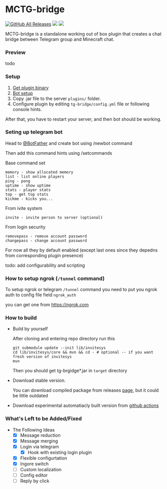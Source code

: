 # MCTG-bridge

<a href="https://github.com/fulcanelly/mctg-bridge/releases/"><img src="https://img.shields.io/github/downloads/fulcanelly/mctg-bridge/total.svg" alt="GitHub All Releases"/></a>
<img src="https://img.shields.io/github/stars/fulcanelly/mctg-bridge"/>
<img src="https://img.shields.io/github/workflow/status/fulcanelly/mctg-bridge/CI"/>

MCTG-bridge is a standalone working out of box plugin that creates a chat bridge between Telegram group and Minecraft chat.

### Preview 

todo 

### Setup 
1) [Get plugin binary](#how-to-build)
2) [Bot setup](#seting-up-telegram-bot)
3) Copy .jar file to the server `plugins/` folder.
4) Configure plugin by editing `tg-bridge/config.yml` file or following console hints.

After that, you have to restart your server, and then bot should be working.


### Seting up telegram bot

Head to [@BotFather](https://t.me/BotFather) and create bot using /newbot command

Then add this command hints using /setcommands

Base command set

```
memory - show allocated memory
list - list online players
ping - pong
uptime - show uptime
stats - player stats
top - get top stats
kickme - kicks you...
```

From ivite system
```
invite - invite person to server (optional)
```

From login security
```
removepass - remove account password
changepass - change account password
```

For now all they by default enabled (except last ones since they depedns from corresponding plugin presence)

todo: add configurability and scripting 


### How to setup ngrok (`/tunnel` command)

To setup ngrok or telegram `/tunnel` command you need to put you ngrok auth to config file field `ngrok_auth`

you can get one from https://ngrok.com

### How to build

- Build by yourself

  After cloning and entering repo directory run this
  ```
  git submodule update --init lib/invitesys
  cd lib/invitesys/core && mvn && cd - # optional -- if you want fresh version of invitesys
  mvn
  ```
  Then you should get tg-brgidge*.jar in `target` directory

- Download stable version. 

  You can download compiled package from releases [page](https://github.com/fulcanelly/mctg-bridge/releases), but it could be little outdated 

- Download experimental automatiacly built version from [github actions](https://github.com/fulcanelly/mctg-bridge/actions)

### What's Left to be Added/Fixed
- The Following Ideas
  - [x] Message reduction
  - [x] Message merging
  - [x] Login via telegram
    - [x] Hook with existing login plugin
  - [x] Flexible configurtation
  - [x] Ingore switch
  - [ ] Custom localization
  - [ ] Config editor
  - [ ] Reply by click
